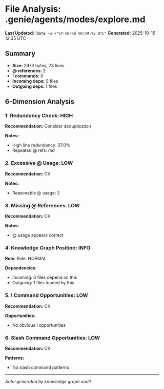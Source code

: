 # File Analysis: .genie/agents/modes/explore.md
**Last Updated:** !`date -u +"%Y-%m-%d %H:%M:%S UTC"`
**Generated:** 2025-10-16 12:35 UTC

## Summary

- **Size:** 2973 bytes, 73 lines
- **@ references:** 2
- **! commands:** 0
- **Incoming deps:** 0 files
- **Outgoing deps:** 1 files

## 6-Dimension Analysis

### 1. Redundancy Check: HIGH

**Recommendation:** Consider deduplication

**Notes:**
- High line redundancy: 37.0%
- Repeated @ refs: md

### 2. Excessive @ Usage: LOW

**Recommendation:** OK

**Notes:**
- Reasonable @ usage: 2

### 3. Missing @ References: LOW

**Recommendation:** OK

**Notes:**
- @ usage appears correct

### 4. Knowledge Graph Position: INFO

**Role:** Role: NORMAL

**Dependencies:**
- Incoming: 0 files depend on this
- Outgoing: 1 files loaded by this

### 5. ! Command Opportunities: LOW

**Recommendation:** OK

**Opportunities:**
- No obvious ! opportunities

### 6. Slash Command Opportunities: LOW

**Recommendation:** OK

**Patterns:**
- No slash command patterns

---

*Auto-generated by knowledge graph audit*
